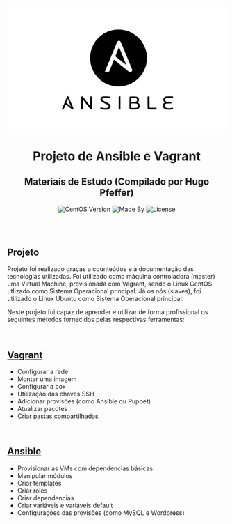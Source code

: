 <p align="center">
    <img alt="Logo Codenation" src="logo.svg">
</p>

<h1 align="center">
    Projeto de Ansible e Vagrant
</h1>

<h2 align="center">
    Materiais de Estudo (Compilado por Hugo Pfeffer)
</h2>

<p align="center">
    <img alt="CentOS Version" src="https://img.shields.io/badge/centOS-8-green">
    <img alt="Made By" src="https://img.shields.io/badge/Made%20By-Hugo%20Pfeffer-red">
    <img alt="License" src="https://img.shields.io/github/license/HugoPfeffer/vagrant-ansible">
    <!-- <img alt="Stargazers" src="https://img.shields.io/github/stars/HugoPfeffer/vagrant-ansible?style=social"> -->
</p>

</br>
</br>
<h2> Projeto </h2>

Projeto foi realizado graças a counteúdos e à documentação das tecnologias utilizadas.
Foi utilizado  como máquina controladora (master) uma Virtual Machine, provisionada com Vagrant, sendo o Linux CentOS utlizado como Sistema Operacional principal. Já os nós (slaves), foi utilizado o Linux Ubuntu como Sistema Operacional principal. 

Neste projeto fui capaz de aprender e utilizar de forma profissional os seguintes métodos fornecidos pelas respectivas ferramentas:


</br>
<h2> <a href="https://www.vagrantup.com/">Vagrant</a></h2>
<ul>
    <li>Configurar a rede</li>
    <li>Montar uma imagem</li>
    <li>Configurar a box</li>
    <li>Utilização das chaves SSH</li>
    <li>Adicionar provisões (como Ansible ou Puppet)</li>
    <li>Atualizar pacotes</li>
    <li>Criar pastas compartilhadas</li>
</ul>

</br>
<h2> <a href="https://www.ansible.com/">Ansible</a></h2>
<ul>
    <li>Provisionar as VMs com dependencias básicas</li>
    <li>Manipular módulos</li>
    <li>Criar templates</li>
    <li>Criar roles</li>
    <li>Criar dependencias</li>
    <li>Criar variáveis e variáveis default</li>
    <li>Configurações das provisões (como MySQL e Wordpress)</li>
</ul>







